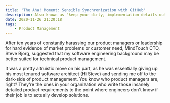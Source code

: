 ```yaml
---
title: 'The Aha! Moment: Sensible Synchronization with GitHub'
description: Also known as "keep your dirty, implementation details out of my pristine product backlog"...
date: 2020-11-26 21:20:18
tags:
    - Product Management
---
```


After ten years of constantly harassing our product managers or leadership for hard evidence of market problems or customer need, MindTouch CTO, Steve Bjorg, suggested that my software engineering background may be better suited for technical product management.

It was a pretty altruistic move on his part, as he was essentially giving up his most tenured software architect (Hi Steve) and sending me off to the dark-side of product management. You know who product managers are, right? They're the ones in your organization who write those insanely detailed product requirements to the point where engineers don't know if their job is to actually develop solutions.